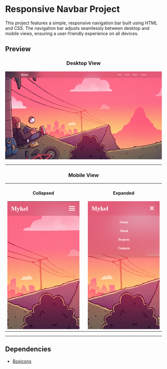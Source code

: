 # Responsive Navbar Project

This project features a simple, responsive navigation bar built using HTML and CSS. The navigation bar adjusts seamlessly between desktop and mobile views, ensuring a user-friendly experience on all devices.

## Preview

<div align="center">

<h3>Desktop View</h3>
<img src="https://github.com/MykelAllan/Navbar-Responsive/blob/main/assets/prev/prev1.png" alt="Desktop View" width="600">

---

<h3>Mobile View</h3>
<table>
  <tr>
    <td align="center" style="padding-right: 20px;">
      <h4>Collapsed</h4>
      <img src="https://github.com/MykelAllan/Navbar-Responsive/blob/main/assets/prev/prev2.png" alt="Mobile View Collapsed" width="300">
    </td>
    <td align="center">
      <h4>Expanded</h4>
      <img src="https://github.com/MykelAllan/Navbar-Responsive/blob/main/assets/prev/prev3.png" alt="Mobile View Expanded" width="300">
    </td>
  </tr>
</table>

</div>

---

## Dependencies

- [Boxicons](https://boxicons.com/)